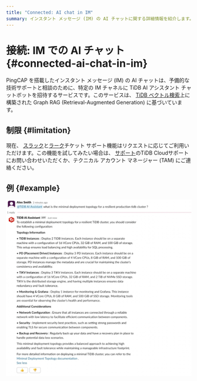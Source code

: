 ```yaml
---
title: "Connected: AI chat in IM"
summary: インスタント メッセージ (IM) の AI チャットに関する詳細情報を紹介します。
---
```


# 接続: IM での AI チャット {#connected-ai-chat-in-im}

PingCAP を搭載したインスタント メッセージ (IM) の AI チャットは、予備的な技術サポートと相談のために、特定の IM チャネルに TiDB AI アシスタント チャットボットを招待するサービスです。このサービスは、 [TiDB ベクトル検索](/tidb-cloud/vector-search-overview.md)上に構築された Graph RAG (Retrieval-Augmented Generation) に基づいています。

## 制限 {#limitation}

現在、 [スラック](https://slack.com/)と[ラーク](https://www.larksuite.com/)チケット サポート機能はリクエストに応じてご利用いただけます。この機能を試してみたい場合は、 <a href="mailto:support@pingcap.com">[サポート](mailto:support@pingcap.com)</a>のTiDB Cloudサポートにお問い合わせいただくか、テクニカル アカウント マネージャー (TAM) にご連絡ください。

## 例 {#example}

![ai-chat-example](/media/tidb-cloud/connected-ai-chat-example.png)
